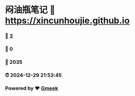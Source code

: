 # 闷油瓶笔记 :link: https://xincunhoujie.github.io 
### :page_facing_up: [3](https://xincunhoujie.github.io/tag.html) 
### :speech_balloon: 0 
### :hibiscus: 2035 
### :alarm_clock: 2024-12-29 21:53:45 
### Powered by :heart: [Gmeek](https://github.com/Meekdai/Gmeek)
